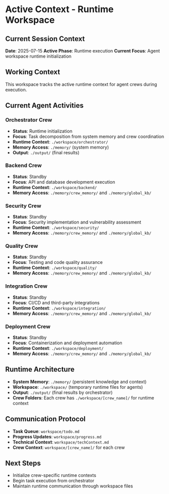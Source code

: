 # Active Context - Runtime Workspace

## Current Session Context
**Date**: 2025-07-15
**Active Phase**: Runtime execution
**Current Focus**: Agent workspace runtime initialization

## Working Context
This workspace tracks the active runtime context for agent crews during execution.

## Current Agent Activities

### Orchestrator Crew
- **Status**: Runtime initialization
- **Focus**: Task decomposition from system memory and crew coordination
- **Runtime Context**: `./workspace/orchestrator/`
- **Memory Access**: `./memory/` (system memory)
- **Output**: `./output/` (final results)

### Backend Crew
- **Status**: Standby
- **Focus**: API and database development execution
- **Runtime Context**: `./workspace/backend/`
- **Memory Access**: `./memory/crew_memory/` and `./memory/global_kb/`

### Security Crew
- **Status**: Standby
- **Focus**: Security implementation and vulnerability assessment
- **Runtime Context**: `./workspace/security/`
- **Memory Access**: `./memory/crew_memory/` and `./memory/global_kb/`

### Quality Crew
- **Status**: Standby
- **Focus**: Testing and code quality assurance
- **Runtime Context**: `./workspace/quality/`
- **Memory Access**: `./memory/crew_memory/` and `./memory/global_kb/`

### Integration Crew
- **Status**: Standby
- **Focus**: CI/CD and third-party integrations
- **Runtime Context**: `./workspace/integration/`
- **Memory Access**: `./memory/crew_memory/` and `./memory/global_kb/`

### Deployment Crew
- **Status**: Standby
- **Focus**: Containerization and deployment automation
- **Runtime Context**: `./workspace/deployment/`
- **Memory Access**: `./memory/crew_memory/` and `./memory/global_kb/`

## Runtime Architecture
- **System Memory**: `./memory/` (persistent knowledge and context)
- **Workspace**: `./workspace/` (temporary runtime files for agents)
- **Output**: `./output/` (final results by orchestrator)
- **Crew Folders**: Each crew has `./workspace/[crew_name]/` for runtime context

## Communication Protocol
- **Task Queue**: `workspace/todo.md`
- **Progress Updates**: `workspace/progress.md`
- **Technical Context**: `workspace/techContext.md`
- **Crew Context**: `workspace/[crew_name]/` for each crew

## Next Steps
- Initialize crew-specific runtime contexts
- Begin task execution from orchestrator
- Maintain runtime communication through workspace files